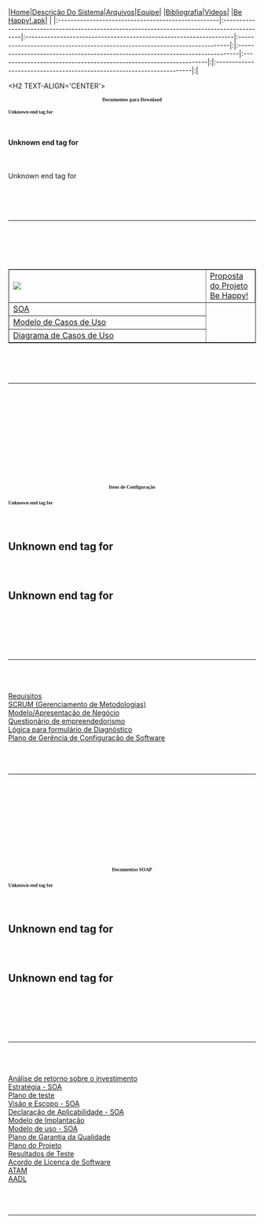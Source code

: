 |<a href='http://code.google.com/p/be-happy'>Home</a>|<a href='https://code.google.com/p/be-happy/wiki/DescricaoDoProjeto'>Descrição Do Sistema</a>|<a href='https://code.google.com/p/be-happy/wiki/Docs'>Arquivos</a>|<a href='https://code.google.com/p/be-happy/wiki/Desenvolvedores'>Equipe</a>| |<a href='https://code.google.com/p/be-happy/wiki/Bibliografia'>Bibliografia</a>|<a href='https://code.google.com/p/be-happy/wiki/Videos'>Vídeos</a>| |<a href='https://code.google.com/p/be-happy/wiki/apk'>Be Happy!.apk</a>| |
|:---------------------------------------------------|:--------------------------------------------------------------------------------------------|:------------------------------------------------------------------|:---------------------------------------------------------------------------|:|:------------------------------------------------------------------------------|:------------------------------------------------------------------|:|:----------------------------------------------------------------------|:|



&lt;H2 TEXT-ALIGN='CENTER'&gt;

<b>

<FONT FACE="TIMES" SIZE="1">

<p align='center'>Documentos para Downlaod</p>

Unknown end tag for </font>

<br>
<br>
Unknown end tag for </b><br>
<br>
<br>
<br>
Unknown end tag for </H2><br>
<br>
<br>
<br>
<br>
<hr><br>
<br>
<br>
<br>
<table cellpadding='4' border='1' cellspacing='4' width='595'>
<tr>
<td width='110' align='middle'>
<img src='http://i.imgur.com/xx33ThC.png' align='left' />
</td>

<td width='80%'> <a href='https://drive.google.com/file/d/0Bz4c8shTOjcfSTgtc3RHVjJJdW8/edit?usp=sharing'>Proposta do Projeto Be Happy!</a>
</td>
<tr>
<td width='80%'> <a href='https://drive.google.com/file/d/0Bz4c8shTOjcfNWRjaHhDeUF6MlE/edit?usp=sharing'>SOA</a> </td> </tr><tr> <td width='80%'> <a href='https://drive.google.com/file/d/0Bz4c8shTOjcfTXpGTC1kM3djTWc/edit?usp=sharing'> Modelo de Casos de Uso </a> </td> </tr><tr> <td width='80%'> <a href='https://drive.google.com/file/d/0B5hIXVRKD54qc2dTdVJJZWhtZVU/edit?usp=sharing'> Diagrama de Casos de Uso </a> </td> </tr><tr> <table>

<br>

<br>
<br>
<hr><br>
<br>
<br>
<br>
<br>
<br>
<H2 TEXT-ALIGN='CENTER'><br>
<br>
<b>

<FONT FACE="TIMES" SIZE="1">

<p align='center'>Itens de Configuração</p>

Unknown end tag for </font>

<br>
<br>
Unknown end tag for </b><br>
<br>
<br>
<br>
Unknown end tag for </H2><br>
<br>
<br>
<br>
<br>
<hr><br>
<br>
<br>
<a href='https://code.google.com/p/be-happy/wiki/Requisitos'>Requisitos</a> <br>
<a href='https://code.google.com/p/be-happy/wiki/SCRUM'>SCRUM (Gerenciamento de Metodologias)</a> <br>
<a href='https://drive.google.com/file/d/0B5hIXVRKD54qVmdQOFdES0dFUmM/edit?usp=sharing'>Modelo/Apresentação de Negócio</a> <br>
<a href='https://docs.google.com/document/d/1vFCmkpD9Z5bNEJWWLBH7BesQvn7vk5nJfaQf3StyV5E/edit?usp=sharing'>Questionário de empreendedorismo</a> <br>
<a href='https://drive.google.com/file/d/0B5hIXVRKD54qS3A1dmNreVM5RFk/edit?usp=sharing'>Lógica para formulário de Diagnóstico</a> <br>
<a href='https://drive.google.com/file/d/0B5hIXVRKD54qdUh2aE5YQWdvSFk/edit?usp=sharing'>Plano de Gerência de Configuração de Software</a> <br>
<br>
<br>
<br>
<hr><br>
<br>
<br>
<br>
<br>
<H2 TEXT-ALIGN='CENTER'><br>
<br>
<b>

<FONT FACE="TIMES" SIZE="1">

<p align='center'>Documentos SOAP</p>

Unknown end tag for </font>

<br>
<br>
Unknown end tag for </b><br>
<br>
<br>
<br>
Unknown end tag for </H2><br>
<br>
<br>
<br>
<br>
<hr><br>
<br>
<br>
<a href='https://drive.google.com/file/d/0B5hIXVRKD54qemxYLVYtY1JqUVk/edit?usp=sharing'>Análise de retorno sobre o investimento</a> <br>
<a href='https://drive.google.com/file/d/0B5hIXVRKD54qcFZ6c2lOMUdUaWs/edit?usp=sharing'>Estratégia - SOA</a> <br>
<a href='https://drive.google.com/file/d/0B5hIXVRKD54qeDJHOHZ0d1VQX3M/edit?usp=sharing'>Plano de teste</a> <br>
<a href='https://drive.google.com/file/d/0B5hIXVRKD54qRkN2TUk0MmxqdjA/edit?usp=sharing'>Visão e Escopo - SOA</a> <br>
<a href='https://drive.google.com/file/d/0B5hIXVRKD54qUkZOREdkLWMyYUU/edit?usp=sharing'>Declaração de Aplicabilidade - SOA</a> <br>
<a href='https://drive.google.com/file/d/0B5hIXVRKD54qUFh5cG1lT0I1bjQ/edit?usp=sharing'>Modelo de Implantação</a> <br>
<a href='https://drive.google.com/file/d/0B5hIXVRKD54qemIzUDdCRGUzb28/edit?usp=sharing'>Modelo de uso - SOA</a> <br>
<a href='https://drive.google.com/file/d/0B5hIXVRKD54qMlFWZkl5blpiOVU/edit?usp=sharing'>Plano de Garantia da Qualidade</a> <br>
<a href='https://drive.google.com/file/d/0B5hIXVRKD54qb1FIU25TemtoWk0/edit?usp=sharing'>Plano do Projeto</a> <br>
<a href='https://drive.google.com/file/d/0B5hIXVRKD54qNGxEZGNOOEJUWmM/edit?usp=sharing'>Resultados de Teste</a> <br>
<a href='https://drive.google.com/file/d/0B5hIXVRKD54qeWRVVjFJVzE3Nlk/edit?usp=sharing'>Acordo de Licença de Software</a> <br>
<a href='https://drive.google.com/file/d/0B5hIXVRKD54qTDN4MFZEOVVwN0U/edit?usp=sharing'>ATAM</a> <br>
<a href='https://drive.google.com/file/d/0B5hIXVRKD54qMUE5RjIyVHNlUG8/edit?usp=sharing'>AADL</a> <br>
<br>
<br>
<br>
<hr><br>
<br>
<br>
<br>
<p align='center'><img src='http://static.tumblr.com/l1z3ey5/jqHlte56k/11714641799.png' alt='' align='middle' title='' />